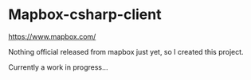 Mapbox-csharp-client
====================

https://www.mapbox.com/

Nothing official released from mapbox just yet, so I created this project.

Currently a work in progress...
